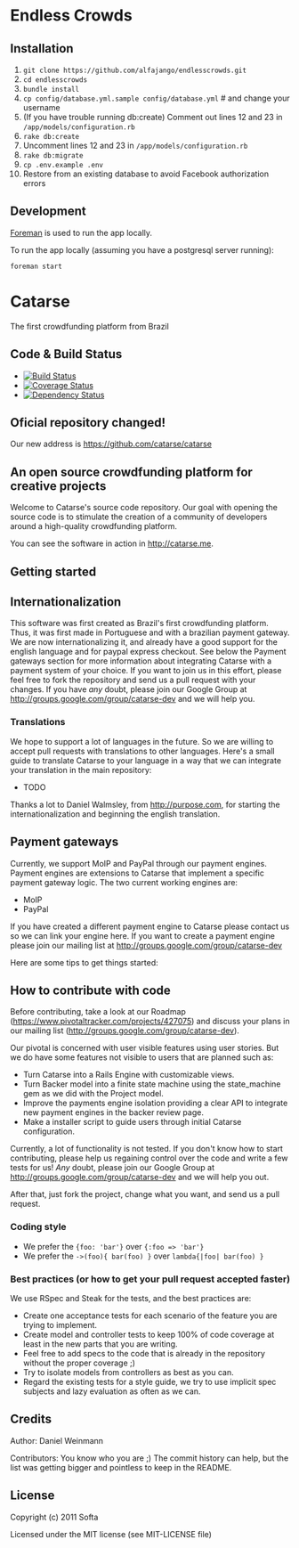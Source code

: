 # Endless Crowds

## Installation

1. `git clone https://github.com/alfajango/endlesscrowds.git`
2. `cd endlesscrowds`
3. `bundle install`
4. `cp config/database.yml.sample config/database.yml` # and change your username
5. (If you have trouble running db:create) Comment out lines 12 and 23 in `/app/models/configuration.rb` 
6. `rake db:create`
7. Uncomment lines 12 and 23 in `/app/models/configuration.rb` 
8. `rake db:migrate`
9. `cp .env.example .env`
10. Restore from an existing database to avoid Facebook authorization errors

## Development

[Foreman](https://github.com/ddollar/foreman) is used to run the app locally.

To run the app locally (assuming you have a postgresql server running):

`foreman start`

# Catarse 

The first crowdfunding platform from Brazil


## Code & Build Status

- [![Build Status](https://secure.travis-ci.org/catarse/catarse.png?branch=master)](https://travis-ci.org/catarse/catarse) 
- [![Coverage Status](https://coveralls.io/repos/catarse/catarse/badge.png?branch=channels)](https://coveralls.io/r/catarse/catarse)
- [![Dependency Status](https://gemnasium.com/catarse/catarse.png)](https://gemnasium.com/catarse/catarse)

## Oficial repository changed!

Our new address is https://github.com/catarse/catarse

## An open source crowdfunding platform for creative projects

Welcome to Catarse's source code repository. Our goal with opening the source code is to stimulate the creation of a community of developers around a high-quality crowdfunding platform.

You can see the software in action in http://catarse.me.

## Getting started

## Internationalization

This software was first created as Brazil's first crowdfunding platform. 
Thus, it was first made in Portuguese and with a brazilian payment gateway. 
We are now internationalizing it, and already have a good support for the english language and for paypal express checkout.
See below the Payment gateways section for more information about integrating Catarse with a payment system of your choice.
If you want to join us in this effort, please feel free to fork the repository and send us a pull request with your changes. If you have *any* doubt, please join our Google Group at http://groups.google.com/group/catarse-dev and we will help you.

### Translations

We hope to support a lot of languages in the future. So we are willing to accept pull requests with translations to other languages. Here's a small guide to translate Catarse to your language in a way that we can integrate your translation in the main repository:
* TODO 

Thanks a lot to Daniel Walmsley, from http://purpose.com, for starting the internationalization and beginning the english translation.

## Payment gateways

Currently, we support MoIP and PayPal through our payment engines. Payment engines are extensions to Catarse that implement a specific payment gateway logic. 
The two current working engines are:
* MoIP
* PayPal

If you have created a different payment engine to Catarse please contact us so we can link your engine here.
If you want to create a payment engine please join our mailing list at http://groups.google.com/group/catarse-dev


Here are some tips to get things started:

## How to contribute with code

Before contributing, take a look at our Roadmap (https://www.pivotaltracker.com/projects/427075) and discuss your plans in our mailing list (http://groups.google.com/group/catarse-dev).

Our pivotal is concerned with user visible features using user stories. But we do have some features not visible to users that are planned such as:
* Turn Catarse into a Rails Engine with customizable views.
* Turn Backer model into a finite state machine using the state_machine gem as we did with the Project model.
* Improve the payments engine isolation providing a clear API to integrate new payment engines in the backer review page.
* Make a installer script to guide users through initial Catarse configuration.

Currently, a lot of functionality is not tested. If you don't know how to start contributing, please help us regaining control over the code and write a few tests for us! *Any* doubt, please join our Google Group at http://groups.google.com/group/catarse-dev and we will help you out.

After that, just fork the project, change what you want, and send us a pull request.

### Coding style
* We prefer the `{foo: 'bar'}` over `{:foo => 'bar'}`
* We prefer the `->(foo){ bar(foo) }` over `lambda{|foo| bar(foo) }`

### Best practices (or how to get your pull request accepted faster)

We use RSpec and Steak for the tests, and the best practices are:
* Create one acceptance tests for each scenario of the feature you are trying to implement.
* Create model and controller tests to keep 100% of code coverage at least in the new parts that you are writing.
* Feel free to add specs to the code that is already in the repository without the proper coverage ;)
* Try to isolate models from controllers as best as you can.
* Regard the existing tests for a style guide, we try to use implicit spec subjects and lazy evaluation as often as we can. 

## Credits

Author: Daniel Weinmann

Contributors: You know who you are ;) The commit history can help, but the list was getting bigger and pointless to keep in the README.

## License

Copyright (c) 2011 Softa

Licensed under the MIT license (see MIT-LICENSE file)
